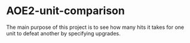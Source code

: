 # AOE2-unit-comparison
The main purpose of this project is to see how many hits it takes for one unit to defeat another by specifying upgrades.

